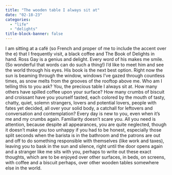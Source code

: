 ```yaml
---
title: "The wooden table I always sit at"
date: "02-18-23"
categories:
  - "life"
  - "delights"
title-block-banner: false
---
```


I am sitting at a café (so French and proper of me to include the accent over the e) that I frequently visit, a black coffee and The Book of Delights in hand. Ross Gay is a genius and delight. Every word of his makes me smile. (So wonderful that words can do such a thing!) I’d like to meet him and see the world through his eyes. His book is the next best option. Right now the sun is beaming through the window, windows I’ve gazed through countless times, as snow melts from the grooves of the rooftop above me. Who am I telling this to you ask? You, the precious table I always sit at. How many others have spilled coffee upon your surface? How many crumbs of biscuit and croissant have you yourself tasted, each colored by the mouth of tasty, chatty, quiet, solemn strangers, lovers and potential lovers, people with fates yet decided, all over your solid body, a catchall for leftovers and conversation and contemplation? Every day is new to you, even when it’s me and my crumbs again. Familiarity doesn’t scare you. All you need is attention, because despite all appearances, you are quite neglected, though it doesn’t make you too unhappy if you had to be honest, especially those split seconds when the barista is in the bathroom and the patrons are out and off to do something responsible with themselves (like work and taxes), leaving you to bask in the sun and silence, right until the door opens again and a stranger like me sits with you, perhaps to write out these exact thoughts, which are to be enjoyed over other surfaces, in beds, on screens, with coffee and a biscuit perhaps, over other wooden tables somewhere else in the world.